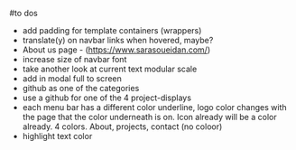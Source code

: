 #to dos

-   add padding for template containers (wrappers)
-   translate(y) on navbar links when hovered, maybe?
-   About us page - (https://www.sarasoueidan.com/)
-   increase size of navbar font
-   take another look at current text modular scale
-   add in modal full to screen
-   github as one of the categories
-   use a github for one of the 4 project-displays
-   each menu bar has a different color underline, logo color changes with the page that the color underneath is on. Icon already will be a color already. 4 colors. About, projects, contact (no coloor)
-   highlight text color
